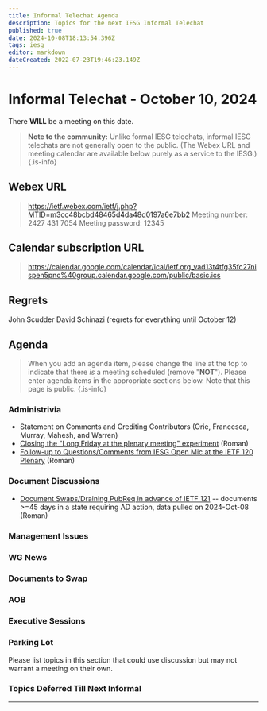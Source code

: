 ```yaml
---
title: Informal Telechat Agenda
description: Topics for the next IESG Informal Telechat
published: true
date: 2024-10-08T18:13:54.396Z
tags: iesg
editor: markdown
dateCreated: 2022-07-23T19:46:23.149Z
---
```


# Informal Telechat - October 10, 2024

There **WILL** be a meeting on this date.

> **Note to the community:** Unlike formal IESG telechats, informal IESG telechats are not generally open to the public. (The Webex URL and meeting calendar are available below purely as a service to the IESG.)
{.is-info}

## Webex URL

> https://ietf.webex.com/ietf/j.php?MTID=m3cc48bcbd48465d4da48d0197a6e7bb2
Meeting number: 2427 431 7054
Meeting password: 12345 


## Calendar subscription URL

> https://calendar.google.com/calendar/ical/ietf.org_vad13t4tfg35fc27nispen5pnc%40group.calendar.google.com/public/basic.ics


## Regrets
John Scudder
David Schinazi (regrets for everything until October 12)


## Agenda

> When you add an agenda item, please change the line at the top to indicate that there *is* a meeting scheduled (remove "**NOT**"). Please enter agenda items in the appropriate sections below.
Note that this page is public.
{.is-info}

### Administrivia

* Statement on Comments and Crediting Contributors (Orie, Francesca, Murray, Mahesh, and Warren)
* [Closing the "Long Friday at the plenary meeting" experiment](https://docs.google.com/document/d/1Edhvtm5QsDehZHX-9uSLgDgg_3kUPblTD3cTQhPZrug/edit) (Roman)
* [Follow-up to Questions/Comments from IESG Open Mic at the IETF 120 Plenary](https://docs.google.com/document/d/1tmacEz3myUeJkV_x3VjDwrPvoAO5mEUPRpuO14jwltU/edit) (Roman)

### Document Discussions

* [Document Swaps/Draining PubReq in advance of IETF 121](https://docs.google.com/spreadsheets/d/19GNya_Yupgek_V5a0a-qcyoEbPmwOW6CpzGrn--hmeE/edit) -- documents >=45 days in a state requiring AD action, data pulled on 2024-Oct-08 (Roman)

### Management Issues



### WG News 

### Documents to Swap 



### AOB

### Executive Sessions


### Parking Lot
Please list topics in this section that could use discussion but may not warrant a meeting on their own. 

### Topics Deferred Till Next Informal 

-------


